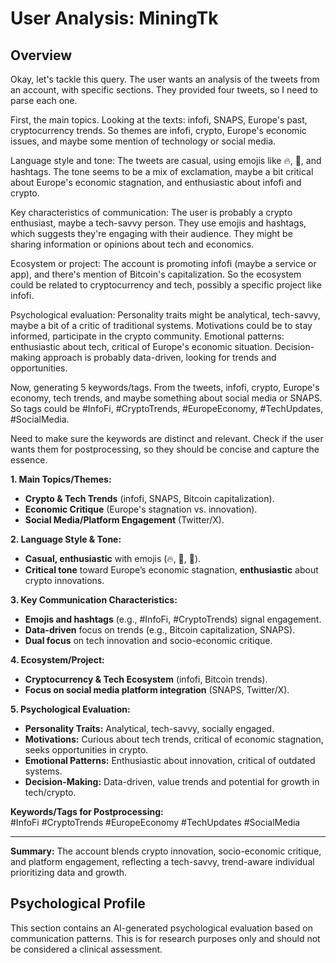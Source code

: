 # User Analysis: MiningTk

## Overview

<think>
Okay, let's tackle this query. The user wants an analysis of the tweets from an account, with specific sections. They provided four tweets, so I need to parse each one.

First, the main topics. Looking at the texts: infofi, SNAPS, Europe's past, cryptocurrency trends. So themes are infofi, crypto, Europe's economic issues, and maybe some mention of technology or social media.

Language style and tone: The tweets are casual, using emojis like 🔥, 🥲, and hashtags. The tone seems to be a mix of exclamation, maybe a bit critical about Europe's economic stagnation, and enthusiastic about infofi and crypto.

Key characteristics of communication: The user is probably a crypto enthusiast, maybe a tech-savvy person. They use emojis and hashtags, which suggests they're engaging with their audience. They might be sharing information or opinions about tech and economics.

Ecosystem or project: The account is promoting infofi (maybe a service or app), and there's mention of Bitcoin's capitalization. So the ecosystem could be related to cryptocurrency and tech, possibly a specific project like infofi.

Psychological evaluation: Personality traits might be analytical, tech-savvy, maybe a bit of a critic of traditional systems. Motivations could be to stay informed, participate in the crypto community. Emotional patterns: enthusiastic about tech, critical of Europe's economic situation. Decision-making approach is probably data-driven, looking for trends and opportunities.

Now, generating 5 keywords/tags. From the tweets, infofi, crypto, Europe's economy, tech trends, and maybe something about social media or SNAPS. So tags could be #InfoFi, #CryptoTrends, #EuropeEconomy, #TechUpdates, #SocialMedia.

Need to make sure the keywords are distinct and relevant. Check if the user wants them for postprocessing, so they should be concise and capture the essence.
</think>

**1. Main Topics/Themes:**  
- **Crypto & Tech Trends** (infofi, SNAPS, Bitcoin capitalization).  
- **Economic Critique** (Europe's stagnation vs. innovation).  
- **Social Media/Platform Engagement** (Twitter/X).  

**2. Language Style & Tone:**  
- **Casual, enthusiastic** with emojis (🔥, 🥲, 📸).  
- **Critical tone** toward Europe’s economic stagnation, **enthusiastic** about crypto innovations.  

**3. Key Communication Characteristics:**  
- **Emojis and hashtags** (e.g., #InfoFi, #CryptoTrends) signal engagement.  
- **Data-driven** focus on trends (e.g., Bitcoin capitalization, SNAPS).  
- **Dual focus** on tech innovation and socio-economic critique.  

**4. Ecosystem/Project:**  
- **Cryptocurrency & Tech Ecosystem** (infofi, Bitcoin trends).  
- **Focus on social media platform integration** (SNAPS, Twitter/X).  

**5. Psychological Evaluation:**  
- **Personality Traits:** Analytical, tech-savvy, socially engaged.  
- **Motivations:** Curious about tech trends, critical of economic stagnation, seeks opportunities in crypto.  
- **Emotional Patterns:** Enthusiastic about innovation, critical of outdated systems.  
- **Decision-Making:** Data-driven, value trends and potential for growth in tech/crypto.  

**Keywords/Tags for Postprocessing:**  
#InfoFi #CryptoTrends #EuropeEconomy #TechUpdates #SocialMedia  

---  
**Summary:** The account blends crypto innovation, socio-economic critique, and platform engagement, reflecting a tech-savvy, trend-aware individual prioritizing data and growth.

## Psychological Profile

This section contains an AI-generated psychological evaluation based on communication patterns. This is for research purposes only and should not be considered a clinical assessment.